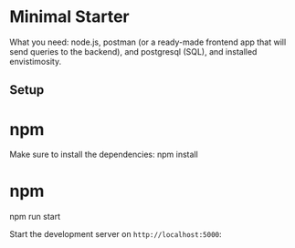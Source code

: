 # Minimal Starter

What you need: node.js, postman (or a ready-made frontend app that will send queries to the backend), and postgresql (SQL), and installed envistimosity.

## Setup

# npm
Make sure to install the dependencies:
npm install



# npm
npm run start

Start the development server on `http://localhost:5000`:

